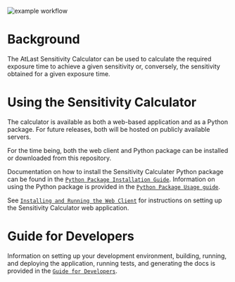 ![example workflow](https://github.com/ukatc/AtLAST_sensitivity_calculator/actions/workflows/lint-test.yml/badge.svg)


Background
==========

The AtLast Sensitivity Calculator can be used to calculate the required
exposure time to achieve a given sensitivity or, conversely, the sensitivity
obtained for a given exposure time.

Using the Sensitivity Calculator
================================
The calculator is available as both a web-based application and as a Python 
package. For future releases, both will be hosted on publicly available servers.

For the time being, both the web client and Python package can be installed or
downloaded from this repository.

Documentation on how to install the Sensitivity Calculater Python package can be found
in the [``Python Package Installation Guide``](docs/source/user_guide/python_package_installation.rst). Information
on using the Python package is provided in the [``Python Package Usage guide``](docs/source/user_guide/usage.rst).

See [``Installing and Running the Web Client``](docs/source/user_guide/running_the_web_client.rst) for instructions on
setting up the Sensitivity Calculator web application.


Guide for Developers
====================
Information on setting up your development environment, building, running, and deploying the application, running tests,
and generating the docs is provided in the [``Guide for Developers``](docs/source/developer_guide/guide_for_developers.rst).
